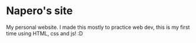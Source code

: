 # Napero's site
My personal website.
I made this mostly to practice web dev, this is my first time using HTML, css and js! :D
